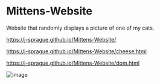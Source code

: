 # Mittens-Website

Website that randomly displays a picture of one of my cats. 

https://j-sprague.github.io/Mittens-Website/ 

https://j-sprague.github.io/Mittens-Website/cheese.html

https://j-sprague.github.io/Mittens-Website/dom.html

![image](https://user-images.githubusercontent.com/73149971/230832291-aed68634-39c6-41c1-947f-29aa4be2b972.png)
